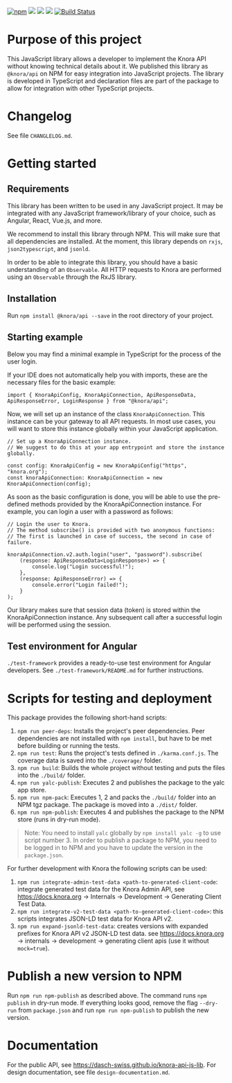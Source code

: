 [![npm](https://img.shields.io/npm/v/@knora/api.svg)](https://www.npmjs.com/package/@knora/api) 
![](https://img.shields.io/npm/dt/@knora/api.svg?style=flat)
![](https://img.shields.io/bundlephobia/minzip/@knora/api.svg?style=flat)
![](https://img.shields.io/npm/l/@knora/api.svg?style=flat)
[![Build Status](https://travis-ci.org/dhlab-basel/knora-api-js-lib.svg?branch=master)](https://travis-ci.org/dhlab-basel/knora-api-js-lib)

# Purpose of this project

This JavaScript library allows a developer to implement the Knora API without knowing technical details about it.
We published this library as `@knora/api` on NPM for easy integration into JavaScript projects.
The library is developed in TypeScript and declaration files are part of the package to allow for integration with other TypeScript projects.

# Changelog

See file `CHANGLELOG.md`.

# Getting started

## Requirements

This library has been written to be used in any JavaScript project.
It may be integrated with any JavaScript framework/library of your choice, such as Angular, React, Vue.js, and more.

We recommend to install this library through NPM. This will make sure that all dependencies are installed.
At the moment, this library depends on `rxjs`, `json2typescript`, and `jsonld`.

In order to be able to integrate this library, you should have a basic understanding of an `Observable`.
All HTTP requests to Knora are performed using an `Observable` through the RxJS library.

## Installation

Run `npm install @knora/api --save` in the root directory of your project.

## Starting example

Below you may find a minimal example in TypeScript for the process of the user login.

If your IDE does not automatically help you with imports, these are the necessary files for the basic example:

```
import { KnoraApiConfig, KnoraApiConnection, ApiResponseData, ApiResponseError, LoginResponse } from "@knora/api";
```

Now, we will set up an instance of the class `KnoraApiConnection`. 
This instance can be your gateway to all API requests.
In most use cases, you will want to store this instance globally within your JavaScript application. 

```
// Set up a KnoraApiConnection instance. 
// We suggest to do this at your app entrypoint and store the instance globally.

const config: KnoraApiConfig = new KnoraApiConfig("https", "knora.org");
const knoraApiConnection: KnoraApiConnection = new KnoraApiConnection(config);
```

As soon as the basic configuration is done, you will be able to use the pre-defined methods provided by the KnoraApiConnection instance.
For example, you can login a user with a password as follows:

```
// Login the user to Knora.
// The method subscribe() is provided with two anonymous functions: 
// The first is launched in case of success, the second in case of failure.

knoraApiConnection.v2.auth.login("user", "password").subscribe(
    (response: ApiResponseData<LoginResponse>) => {
        console.log("Login successful!");
    },
    (response: ApiResponseError) => {
        console.error("Login failed!");
    }
);
```

Our library makes sure that session data (token) is stored within the KnoraApiConnection instance.
Any subsequent call after a successful login will be performed using the session.

## Test environment for Angular

`./test-framework` provides a ready-to-use test environment for Angular developers. See `./test-framework/README.md` for further instructions.

# Scripts for testing and deployment

This package provides the following short-hand scripts:

1. `npm run peer-deps`: Installs the project's peer dependencies. Peer dependencies are not installed with `npm install`, but have to be met before building or running the tests. 
2. `npm run test`: Runs the project's tests defined in `./karma.conf.js`. The coverage data is saved into the `./coverage/` folder.
3. `npm run build`: Builds the whole project without testing and puts the files into the `./build/` folder.
4. `npm run yalc-publish`: Executes 2 and publishes the package to the yalc app store.
5. `npm run npm-pack`: Executes 1, 2 and packs the `./build/` folder into an NPM tgz package. The package is moved into a `./dist/` folder.
6. `npm run npm-publish`: Executes 4 and publishes the package to the NPM store (runs in dry-run mode).

> Note: You need to install `yalc` globally by `npm install yalc -g` to use script number 3. In order to publish a package to NPM, you need to be logged in to NPM and you have to update the version in the `package.json`.

For further development with Knora the following scripts can be used:

1. `npm run integrate-admin-test-data <path-to-generated-client-code`: integrate generated test data for the Knora Admin API, 
see <https://docs.knora.org> -> Internals -> Development -> Generating Client Test Data.
2. `npm run integrate-v2-test-data <path-to-generated-client-code>`: this scripts integrates JSON-LD test data for Knora API v2.
3. `npm run expand-jsonld-test-data`: creates versions with expanded prefixes for Knora API v2 JSON-LD test data. 
see <https://docs.knora.org> -> internals -> development -> generating client apis (use it without `mock=true`).

# Publish a new version to NPM

Run `npm run npm-publish` as described above. The command runs `npm publish` in dry-run mode.
If everything looks good, remove the flag `--dry-run` from `package.json` and run `npm run npm-publish` to publish the new version. 

# Documentation

For the public API, see <https://dasch-swiss.github.io/knora-api-js-lib>.
For design documentation, see file `design-documentation.md`. 
